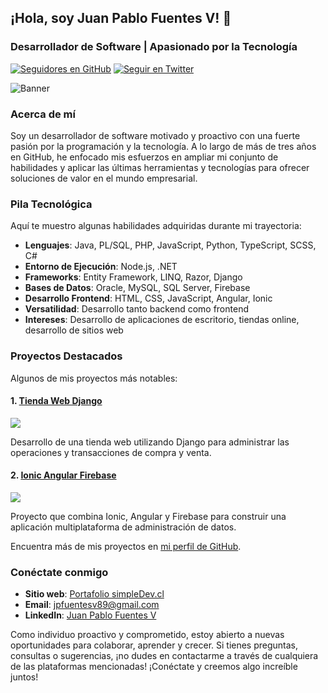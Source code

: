 ## ¡Hola, soy Juan Pablo Fuentes V! 👋

### Desarrollador de Software | Apasionado por la Tecnología

[![Seguidores en GitHub](https://img.shields.io/github/followers/jpfuentesv89?label=Sígueme%20en%20GitHub&style=social)](https://github.com/jpfuentesv89)
[![Seguir en Twitter](https://img.shields.io/twitter/follow/jpfuentesv89?style=social)](https://twitter.com/jpfuentesv89)

![Banner](https://github.com/jpfuentesv89/jpfuentesv89/blob/main/banner.jpeg)

### Acerca de mí
Soy un desarrollador de software motivado y proactivo con una fuerte pasión por la programación y la tecnología. A lo largo de más de tres años en GitHub, he enfocado mis esfuerzos en ampliar mi conjunto de habilidades y aplicar las últimas herramientas y tecnologías para ofrecer soluciones de valor en el mundo empresarial.

### Pila Tecnológica
Aquí te muestro algunas habilidades adquiridas durante mi trayectoria:

- **Lenguajes**: Java, PL/SQL, PHP, JavaScript, Python, TypeScript, SCSS, C#
- **Entorno de Ejecución**: Node.js, .NET
- **Frameworks**: Entity Framework, LINQ, Razor, Django
- **Bases de Datos**: Oracle, MySQL, SQL Server, Firebase
- **Desarrollo Frontend**: HTML, CSS, JavaScript, Angular, Ionic
- **Versatilidad**: Desarrollo tanto backend como frontend
- **Intereses**: Desarrollo de aplicaciones de escritorio, tiendas online, desarrollo de sitios web

### Proyectos Destacados
Algunos de mis proyectos más notables:

#### 1. [Tienda Web Django](https://github.com/jpfuentesv89/Tienda_Web_Django)
[![](https://img.shields.io/github/stars/jpfuentesv89/Tienda_Web_Django?style=social)](https://github.com/jpfuentesv89/Tienda_Web_Django)

Desarrollo de una tienda web utilizando Django para administrar las operaciones y transacciones de compra y venta.

#### 2. [Ionic Angular Firebase](https://github.com/jpfuentesv89/IonicAngularFirebase)
[![](https://img.shields.io/github/stars/jpfuentesv89/IonicAngularFirebase?style=social)](https://github.com/jpfuentesv89/IonicAngularFirebase)

Proyecto que combina Ionic, Angular y Firebase para construir una aplicación multiplataforma de administración de datos.

Encuentra más de mis proyectos en [mi perfil de GitHub](https://github.com/jpfuentesv89?tab=repositories).

### Conéctate conmigo

- **Sitio web**: [Portafolio simpleDev.cl](https://www.simpledev.cl)
- **Email**: [jpfuentesv89@gmail.com](mailto:jpfuentesv89@gmail.com)
- **LinkedIn**: [Juan Pablo Fuentes V](https://www.linkedin.com/in/juan-pablo-fuentes-v/)

Como individuo proactivo y comprometido, estoy abierto a nuevas oportunidades para colaborar, aprender y crecer. Si tienes preguntas, consultas o sugerencias, ¡no dudes en contactarme a través de cualquiera de las plataformas mencionadas! ¡Conéctate y creemos algo increíble juntos!
